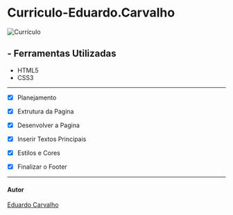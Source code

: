 # Curriculo-Eduardo.Carvalho


![Currículo](https://user-images.githubusercontent.com/60022350/84224343-a6596b00-aab2-11ea-8272-5a2c6f6c945b.gif)





## - Ferramentas Utilizadas  

- HTML5
- CSS3

---


- [x] Planejamento

- [x] Extrutura da Pagina

- [x] Desenvolver a Pagina

- [x] Inserir Textos Principais

- [x] Estilos e Cores

- [x] Finalizar o Footer


---



#### Autor

[Eduardo Carvalho](https://github.com/eduardocarvalhojunior)
